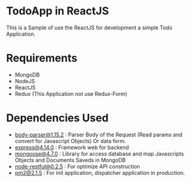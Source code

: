 # TodoApp in ReactJS
This is a Sample of use the ReactJS for development a simple Todo Application.

# Requirements

- MongoDB
- NodeJS
- ReactJS
- Redux (This Application not use Redux-Form)

# Dependencies Used

- body-parser@1.15.2 : Parser Body of the Request (Read params and convert for Javascript Objects) Or data form.
- express@4.14.0 : Framework web for backend
- mongoose@4.7.0 : Library for access database and map Javascripts Objects and Documents Saveds in MongoDB
- node-restful@0.2.5 : For optimize API construction
- pm2@2.1.5 : For init application, dispatcher application in production.
